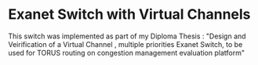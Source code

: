 # Exanet Switch with Virtual Channels
This switch was implemented as part of my Diploma Thesis : "Design and Veirification of a Virtual Channel , multiple priorities Exanet Switch, to be used for TORUS routing on congestion management evaluation platform"
